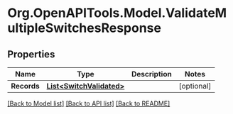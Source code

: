 
# Org.OpenAPITools.Model.ValidateMultipleSwitchesResponse

## Properties

Name | Type | Description | Notes
------------ | ------------- | ------------- | -------------
**Records** | [**List&lt;SwitchValidated&gt;**](SwitchValidated.md) |  | [optional] 

[[Back to Model list]](../README.md#documentation-for-models)
[[Back to API list]](../README.md#documentation-for-api-endpoints)
[[Back to README]](../README.md)

